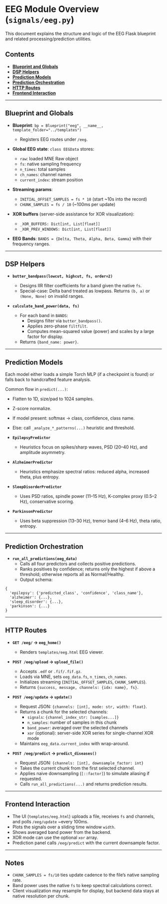 # EEG Module Overview (`signals/eeg.py`)

This document explains the structure and logic of the EEG Flask blueprint and related processing/prediction utilities.

## Contents
- **[Blueprint and Globals](#blueprint-and-globals)**
- **[DSP Helpers](#dsp-helpers)**
- **[Prediction Models](#prediction-models)**
- **[Prediction Orchestration](#prediction-orchestration)**
- **[HTTP Routes](#http-routes)**
- **[Frontend Interaction](#frontend-interaction)**

---

## Blueprint and Globals
- **Blueprint**: `bp = Blueprint("eeg", __name__, template_folder="../templates")`
  - Registers EEG routes under `/eeg`.

- **Global EEG state**: `class EEGData` stores:
  - `raw`: loaded MNE Raw object
  - `fs`: native sampling frequency
  - `n_times`: total samples
  - `ch_names`: channel names
  - `current_index`: stream position

- **Streaming params**:
  - `INITIAL_OFFSET_SAMPLES = fs * 10` (start ~10s into the record)
  - `CHUNK_SAMPLES = fs / 10` (~100ms per update)

- **XOR buffers** (server-side assistance for XOR visualization):
  - `_XOR_BUFFERS: Dict[int, List[float]]`
  - `_XOR_PREV_WINDOWS: Dict[int, List[float]]`

- **EEG Bands**: `BANDS = {Delta, Theta, Alpha, Beta, Gamma}` with their frequency ranges.

---

## DSP Helpers
- **`butter_bandpass(lowcut, highcut, fs, order=2)`**
  - Designs IIR filter coefficients for a band given the native `fs`.
  - Special-case: Delta band treated as lowpass. Returns `(b, a)` or `(None, None)` on invalid ranges.

- **`calculate_band_power(data, fs)`**
  - For each band in `BANDS`:
    - Designs filter via `butter_bandpass()`.
    - Applies zero-phase `filtfilt`.
    - Computes mean-squared value (power) and scales by a large factor for display.
  - Returns `{band_name: power}`.

---

## Prediction Models
Each model either loads a simple Torch MLP (if a checkpoint is found) or falls back to handcrafted feature analysis.

Common flow in `predict(...)`:
- Flatten to 1D, size/pad to 1024 samples.
- Z-score normalize.
- If model present: softmax → class, confidence, class name.
- Else: call `_analyze_*_patterns(...)` heuristic and threshold.

- **`EpilepsyPredictor`**
  - Heuristics focus on spikes/sharp waves, PSD (20–40 Hz), and amplitude asymmetry.

- **`AlzheimerPredictor`**
  - Heuristics emphasize spectral ratios: reduced alpha, increased theta, plus entropy.

- **`SleepDisorderPredictor`**
  - Uses PSD ratios, spindle power (11–15 Hz), K-complex proxy (0.5–2 Hz), conservative scoring.

- **`ParkinsonPredictor`**
  - Uses beta suppression (13–30 Hz), tremor band (4–6 Hz), theta ratio, entropy.

---

## Prediction Orchestration
- **`run_all_predictions(eeg_data)`**
  - Calls all four predictors and collects positive predictions.
  - Ranks positives by confidence; returns only the highest if above a threshold; otherwise reports all as Normal/Healthy.
  - Output schema:
```
{
  'epilepsy': {'predicted_class', 'confidence', 'class_name'},
  'alzheimer': {...},
  'sleep_disorder': {...},
  'parkinson': {...}
}
```

---

## HTTP Routes
- **`GET /eeg/` → `eeg_home()`**
  - Renders `templates/eeg.html` EEG viewer.

- **`POST /eeg/upload` → `upload_file()`**
  - Accepts `.edf` or `.fif/.fif.gz`.
  - Loads via MNE, sets `eeg_data.fs`, `n_times`, `ch_names`.
  - Initializes streaming (`INITIAL_OFFSET_SAMPLES`, `CHUNK_SAMPLES`).
  - Returns `{success, message, channels: {idx: name}, fs}`.

- **`POST /eeg/update` → `update()`**
  - Request JSON: `{channels: [int], mode: str, width: float}`.
  - Returns a chunk for the selected channels:
    - `signals`: `{channel_index_str: [samples...]}`
    - `n_samples`: number of samples in this chunk
    - `band_power`: averaged over the selected channels
    - `xor` (optional): server-side XOR series for single-channel XOR mode
  - Maintains `eeg_data.current_index` with wrap-around.

- **`POST /eeg/predict` → `predict_diseases()`**
  - Request JSON: `{channels: [int], downsample_factor: int}`
  - Takes the current chunk from the first selected channel.
  - Applies naive downsampling (`[::factor]`) to simulate aliasing if requested.
  - Calls `run_all_predictions(...)` and returns prediction results.

---

## Frontend Interaction
- The UI (`templates/eeg.html`) uploads a file, receives `fs` and channels, and polls `/eeg/update` ~every 100ms.
- Plots the signals over a sliding time window `width`.
- Shows averaged band power from the backend.
- XOR mode can use the optional `xor` array.
- Prediction panel calls `/eeg/predict` with the current downsample factor.

---

## Notes
- `CHUNK_SAMPLES = fs/10` ties update cadence to the file’s native sampling rate.
- Band power uses the native `fs` to keep spectral calculations correct.
- Client visualization may resample for display, but backend data stays at native resolution per chunk.
